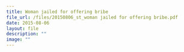 ```yaml
---
title: Woman jailed for offering bribe
file_url: /files/20150806_st_woman jailed for offering bribe.pdf
date: 2015-08-06
layout: file
description: ""
image: ""
---
```

